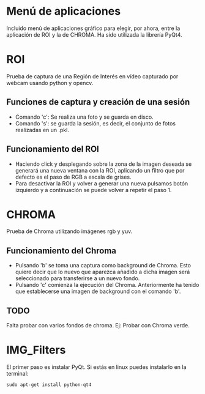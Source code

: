 # Menú de aplicaciones

Incluido menú de aplicaciones gráfico para elegir, por ahora, entre la aplicación de ROI y la de CHROMA.
Ha sido utilizada la librería PyQt4.

# ROI

 Prueba de captura de una Región de Interés en vídeo capturado por webcam usando python y opencv.

## Funciones de captura y creación de una sesión

- Comando 'c': Se realiza una foto y se guarda en disco.
- Comando 's': se guarda la sesión, es decir, el conjunto de fotos realizadas en un .pkl.

## Funcionamiento del ROI

- Haciendo click y desplegando sobre la zona de la imagen deseada se generará una nueva ventana con la ROI, aplicando un filtro que por defecto es el paso de RGB a escala de grises.
- Para desactivar la ROI y volver a generar una nueva pulsamos botón izquierdo y a continuación se puede volver a repetir
el paso 1.

# CHROMA

Prueba de Chroma utilizando imágenes rgb y yuv.

## Funcionamiento del Chroma

- Pulsando 'b' se toma una captura como background de Chroma. Esto quiere decir que lo nuevo que aparezca añadido a dicha imagen será seleccionado para transferirse a un nuevo fondo.
- Pulsando 'c' comienza la ejecución del Chroma. Anteriormente ha tenido que establecerse una imagen de background con el comando 'b'.

## TODO

Falta probar con varios fondos de chroma. Ej: Probar con Chroma verde.

# IMG_Filters

El primer paso es instalar PyQt. Si estás en linux puedes instalarlo en la terminal:
```
sudo apt-get install python-qt4
```
